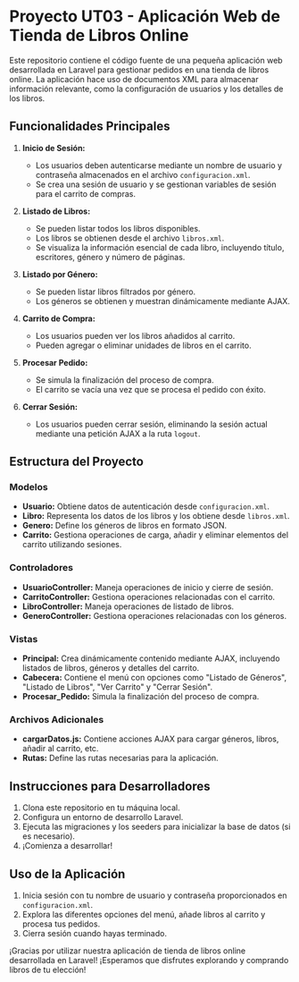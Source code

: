 # Proyecto UT03 - Aplicación Web de Tienda de Libros Online

Este repositorio contiene el código fuente de una pequeña aplicación web desarrollada en Laravel para gestionar pedidos en una tienda de libros online. La aplicación hace uso de documentos XML para almacenar información relevante, como la configuración de usuarios y los detalles de los libros.

## Funcionalidades Principales

1. **Inicio de Sesión:**
   - Los usuarios deben autenticarse mediante un nombre de usuario y contraseña almacenados en el archivo `configuracion.xml`.
   - Se crea una sesión de usuario y se gestionan variables de sesión para el carrito de compras.

2. **Listado de Libros:**
   - Se pueden listar todos los libros disponibles.
   - Los libros se obtienen desde el archivo `libros.xml`.
   - Se visualiza la información esencial de cada libro, incluyendo título, escritores, género y número de páginas.

3. **Listado por Género:**
   - Se pueden listar libros filtrados por género.
   - Los géneros se obtienen y muestran dinámicamente mediante AJAX.

4. **Carrito de Compra:**
   - Los usuarios pueden ver los libros añadidos al carrito.
   - Pueden agregar o eliminar unidades de libros en el carrito.

5. **Procesar Pedido:**
   - Se simula la finalización del proceso de compra.
   - El carrito se vacía una vez que se procesa el pedido con éxito.

6. **Cerrar Sesión:**
   - Los usuarios pueden cerrar sesión, eliminando la sesión actual mediante una petición AJAX a la ruta `logout`.

## Estructura del Proyecto

### Modelos

- **Usuario:** Obtiene datos de autenticación desde `configuracion.xml`.
- **Libro:** Representa los datos de los libros y los obtiene desde `libros.xml`.
- **Genero:** Define los géneros de libros en formato JSON.
- **Carrito:** Gestiona operaciones de carga, añadir y eliminar elementos del carrito utilizando sesiones.

### Controladores

- **UsuarioController:** Maneja operaciones de inicio y cierre de sesión.
- **CarritoController:** Gestiona operaciones relacionadas con el carrito.
- **LibroController:** Maneja operaciones de listado de libros.
- **GeneroController:** Gestiona operaciones relacionadas con los géneros.

### Vistas

- **Principal:** Crea dinámicamente contenido mediante AJAX, incluyendo listados de libros, géneros y detalles del carrito.
- **Cabecera:** Contiene el menú con opciones como "Listado de Géneros", "Listado de Libros", "Ver Carrito" y "Cerrar Sesión".
- **Procesar_Pedido:** Simula la finalización del proceso de compra.

### Archivos Adicionales

- **cargarDatos.js:** Contiene acciones AJAX para cargar géneros, libros, añadir al carrito, etc.
- **Rutas:** Define las rutas necesarias para la aplicación.

## Instrucciones para Desarrolladores

1. Clona este repositorio en tu máquina local.
2. Configura un entorno de desarrollo Laravel.
3. Ejecuta las migraciones y los seeders para inicializar la base de datos (si es necesario).
4. ¡Comienza a desarrollar!

## Uso de la Aplicación

1. Inicia sesión con tu nombre de usuario y contraseña proporcionados en `configuracion.xml`.
2. Explora las diferentes opciones del menú, añade libros al carrito y procesa tus pedidos.
3. Cierra sesión cuando hayas terminado.

¡Gracias por utilizar nuestra aplicación de tienda de libros online desarrollada en Laravel! ¡Esperamos que disfrutes explorando y comprando libros de tu elección!